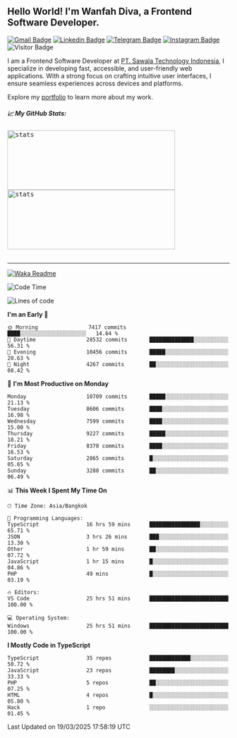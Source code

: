 ## Hello World! I'm Wanfah Diva, a Frontend Software Developer.

[![Gmail Badge](https://img.shields.io/badge/-Gmail-white?style=plastic&logo=Gmail&link=mailto:aditputrafirmansyah@gmail.com)](mailto:wanfahdivaa@gmail.com)
[![Linkedin Badge](https://img.shields.io/badge/-LinkedIn-blue?style=plastic&logo=Linkedin&link=https://www.linkedin.com/in/aditputrafirmansyah/)](https://www.linkedin.com/in/wanfahdiva/)
[![Telegram Badge](https://img.shields.io/badge/-Telegram-blue?style=plastic&logo=telegram&link=https://t.me/Adithya_13)](https://t.me/wanfahdiva)
[![Instagram Badge](https://img.shields.io/badge/-Instagram-white?style=plastic&logo=instagram&link=https://www.instagram.com/adithya_firmansyahputra/)](https://www.instagram.com/wnfhdva/)
![Visitor Badge](https://visitor-badge.laobi.icu/badge?page_id=wanfahdiva.wanfahdiva)

<p>
I am a Frontend Software Developer at <a href="https://sawala/tech" target="_blank">PT. Sawala Technology Indonesia</a>, I specialize in developing fast, accessible, and user-friendly web applications. With a strong focus on crafting intuitive user interfaces, I ensure seamless experiences across devices and platforms.

Explore my <a href="http://wanfahdiva-com.vercel.app/" target="_blank">portfolio</a> to learn more about my work.
</p>

<h5 align="left">
  
📈 **My GitHub Stats:**

</h5>

<div align="left">
<kbd>
  <img height="135em" width="380em" alt="stats" src="https://github-readme-stats-salesp07.vercel.app/api?username=wanfahdiva&count_private=true&show_icons=true&theme=react&rank_icon=github&border_radius=10&hide_title=true"></kbd>
</kbd>
<kbd>
    <img height="135em" width="380em" alt="stats" src="https://github-readme-activity-graph.vercel.app/graph?username=wanfahdiva&theme=react&hide_title=true"></kbd>
</div>

<br />

---

[![Waka Readme](https://github.com/wanfahdiva/wanfahdiva/actions/workflows/waka.yml/badge.svg)](https://github.com/wanfahdiva/wanfahdiva/actions/workflows/waka.yml)

<!--START_SECTION:waka-->
![Code Time](http://img.shields.io/badge/Code%20Time-1%2C828%20hrs%2022%20mins-blue)

![Lines of code](https://img.shields.io/badge/From%20Hello%20World%20I%27ve%20Written-23.0%20million%20lines%20of%20code-blue)

**I'm an Early 🐤** 

```text
🌞 Morning                7417 commits        ████░░░░░░░░░░░░░░░░░░░░░   14.64 % 
🌆 Daytime                28532 commits       ██████████████░░░░░░░░░░░   56.31 % 
🌃 Evening                10456 commits       █████░░░░░░░░░░░░░░░░░░░░   20.63 % 
🌙 Night                  4267 commits        ██░░░░░░░░░░░░░░░░░░░░░░░   08.42 % 
```
📅 **I'm Most Productive on Monday** 

```text
Monday                   10709 commits       █████░░░░░░░░░░░░░░░░░░░░   21.13 % 
Tuesday                  8606 commits        ████░░░░░░░░░░░░░░░░░░░░░   16.98 % 
Wednesday                7599 commits        ████░░░░░░░░░░░░░░░░░░░░░   15.00 % 
Thursday                 9227 commits        █████░░░░░░░░░░░░░░░░░░░░   18.21 % 
Friday                   8378 commits        ████░░░░░░░░░░░░░░░░░░░░░   16.53 % 
Saturday                 2865 commits        █░░░░░░░░░░░░░░░░░░░░░░░░   05.65 % 
Sunday                   3288 commits        ██░░░░░░░░░░░░░░░░░░░░░░░   06.49 % 
```


📊 **This Week I Spent My Time On** 

```text
🕑︎ Time Zone: Asia/Bangkok

💬 Programming Languages: 
TypeScript               16 hrs 59 mins      ████████████████░░░░░░░░░   65.71 % 
JSON                     3 hrs 26 mins       ███░░░░░░░░░░░░░░░░░░░░░░   13.30 % 
Other                    1 hr 59 mins        ██░░░░░░░░░░░░░░░░░░░░░░░   07.72 % 
JavaScript               1 hr 15 mins        █░░░░░░░░░░░░░░░░░░░░░░░░   04.86 % 
PHP                      49 mins             █░░░░░░░░░░░░░░░░░░░░░░░░   03.19 % 

🔥 Editors: 
VS Code                  25 hrs 51 mins      █████████████████████████   100.00 % 

💻 Operating System: 
Windows                  25 hrs 51 mins      █████████████████████████   100.00 % 
```

**I Mostly Code in TypeScript** 

```text
TypeScript               35 repos            █████████████░░░░░░░░░░░░   50.72 % 
JavaScript               23 repos            ████████░░░░░░░░░░░░░░░░░   33.33 % 
PHP                      5 repos             ██░░░░░░░░░░░░░░░░░░░░░░░   07.25 % 
HTML                     4 repos             █░░░░░░░░░░░░░░░░░░░░░░░░   05.80 % 
Hack                     1 repo              ░░░░░░░░░░░░░░░░░░░░░░░░░   01.45 % 
```




 Last Updated on 19/03/2025 17:58:19 UTC
<!--END_SECTION:waka-->
